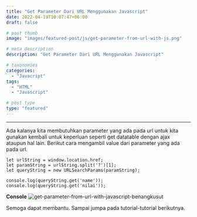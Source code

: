 ```yaml
---
title: "Get Parameter Dari URL Menggunakan Javascript"
date: 2022-04-19T10:07:47+06:00
draft: false

# post thumb
image: "images/featured-post/js/get-parameter-from-url-with-js.png"

# meta description
description: "Get Parameter Dari URL Menggunakan Javascript"

# taxonomies
categories:
  - "Javacript"
tags:
  - "HTML"
  - "Javascript"

# post type
type: "featured"
---
```


<hr>

Ada kalanya kita membutuhkan parameter yang ada pada url untuk kita gunakan kembali untuk keperluan seperti get datatable dengan ajax ataupun hal lain. Berikut cara mengambil value dari parameter yang ada pada url.


```
let urlString = window.location.href;
let paramString = urlString.split('?')[1];
let queryString = new URLSearchParams(paramString);

console.log(queryString.get('name'));
console.log(queryString.get('nilai'));
```

**Console**
![get-parameter-from-url-with-javascript-benangkusut](../../images/post/get-parameter-from-url-with-javacript.png)

Semoga dapat membantu. Sampai jumpa pada tutorial-tutorial berikutnya.


